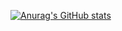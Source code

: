 [![Anurag's GitHub stats](https://github-readme-stats.vercel.app/apimonam2=anuraghazra)](https://github.com/anuraghazra/github-readme-stats)
